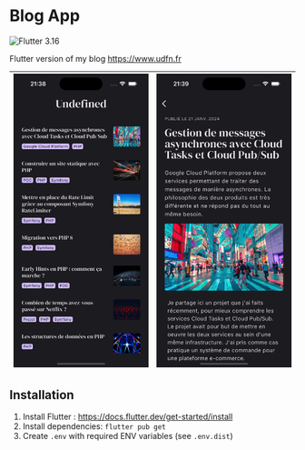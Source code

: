 # Blog App

![Flutter 3.16](https://img.shields.io/badge/Flutter_3.16-brightgreen?logo=flutter&logoColor=white)

Flutter version of my blog https://www.udfn.fr

| ![docs/images/home.png](docs/images/home.png) | ![docs/images/article.png](docs/images/article.png) |
|-----------------------------------------------|-----------------------------------------------------|


## Installation

1. Install Flutter : https://docs.flutter.dev/get-started/install
2. Install dependencies: `flutter pub get`
3. Create `.env` with required ENV variables (see `.env.dist`)

